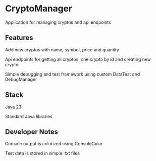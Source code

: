 # CryptoManager
Application for managing cryptos and api endpoints

## Features
Add new cryptos with name, symbol, price and quantity

Api endpoints for getting all cryptos, one crypto by id and creating new crypto

Simple debugging and test framework using custom DataTest and DebugManager

## Stack
Java 23

Standard Java libraries

## Developer Notes
Console output is colorized using ConsoleColor

Test data is stored in simple .txt files